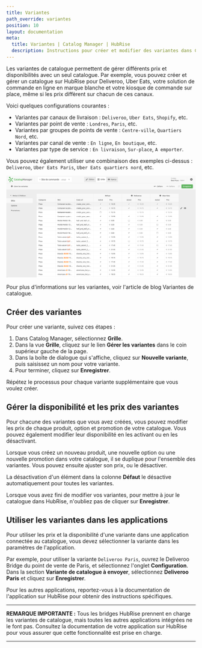 ```yaml
---
title: Variantes
path_override: variantes
position: 10
layout: documentation
meta:
  title: Variantes | Catalog Manager | HubRise
  description: Instructions pour créer et modifier des variantes dans Catalog Manager. Synchronisez les catalogues entre votre logiciel de caisse et vos applications.
---
```


Les variantes de catalogue permettent de gérer différents prix et disponibilités avec un seul catalogue. Par exemple, vous pouvez créer et gérer un catalogue sur HubRise pour Deliveroo, Uber Eats, votre solution de commande en ligne en marque blanche et votre kiosque de commande sur place, même si les prix diffèrent sur chacun de ces canaux.

Voici quelques configurations courantes :

- Variantes par canaux de livraison : `Deliveroo`, `Uber Eats`, `Shopify`, etc.
- Variantes par point de vente : `Londres`, `Paris`, etc.
- Variantes par groupes de points de vente : `Centre-ville`, `Quartiers Nord`, etc.
- Variantes par canal de vente : `En ligne`, `En boutique`, etc.
- Variantes par type de service : `En livraison`, `Sur-place`, `A emporter`.

Vous pouvez également utiliser une combinaison des exemples ci-dessus : `Deliveroo`, `Uber Eats Paris`, `Uber Eats quartiers nord`, etc.

![Vue Grille Catalog Manager](./images/020-grid-view.png)

Pour plus d'informations sur les variantes, voir l'<Link href="/blog/catalog-variants">article de blog Variantes de catalogue</Link>.

## Créer des variantes

Pour créer une variante, suivez ces étapes :

1. Dans Catalog Manager, sélectionnez **Grille**.
2. Dans la vue **Grille**, cliquez sur le lien **Gérer les variantes** dans le coin supérieur gauche de la page.
3. Dans la boîte de dialogue qui s'affiche, cliquez sur **Nouvelle variante**, puis saisissez un nom pour votre variante.
4. Pour terminer, cliquez sur **Enregistrer**.

Répétez le processus pour chaque variante supplémentaire que vous voulez créer.

## Gérer la disponibilité et les prix des variantes

Pour chacune des variantes que vous avez créées, vous pouvez modifier les prix de chaque produit, option et promotion de votre catalogue. Vous pouvez également modifier leur disponibilité en les activant ou en les désactivant.

Lorsque vous créez un nouveau produit, une nouvelle option ou une nouvelle promotion dans votre catalogue, il se duplique pour l'ensemble des variantes. Vous pouvez ensuite ajuster son prix, ou le désactiver.

La désactivation d'un élément dans la colonne **Défaut** le désactive automatiquement pour toutes les variantes.

Lorsque vous avez fini de modifier vos variantes, pour mettre à jour le catalogue dans HubRise, n'oubliez pas de cliquer sur **Enregistrer**.

## Utiliser les variantes dans les applications

Pour utiliser les prix et la disponibilité d'une variante dans une application connectée au catalogue, vous devez sélectionner la variante dans les paramètres de l'application.

Par exemple, pour utiliser la variante `Deliveroo Paris`, ouvrez le Deliveroo Bridge du point de vente de Paris, et sélectionnez l'onglet **Configuration**. Dans la section **Variante de catalogue à envoyer**, sélectionnez **Deliveroo Paris** et cliquez sur **Enregistrer**.

Pour les autres applications, reportez-vous à la documentation de l'application sur HubRise pour obtenir des instructions spécifiques.

***

**REMARQUE IMPORTANTE :** Tous les bridges HubRise prennent en charge les variantes de catalogue, mais toutes les autres applications intégrées ne le font pas. Consultez la documentation de votre application sur HubRise pour vous assurer que cette fonctionnalité est prise en charge.

***
